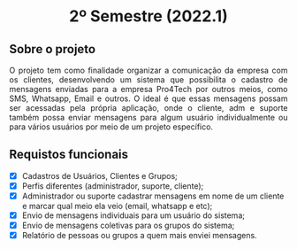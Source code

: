 <h1 align="center" >2º Semestre (2022.1)</h1>

## Sobre o projeto 

<p align="justify">
O projeto tem como finalidade organizar a comunicação da empresa com os clientes, desenvolvendo um sistema que possibilita o cadastro de mensagens enviadas para a empresa Pro4Tech por outros meios, como SMS, Whatsapp, Email e outros. O ideal é que essas mensagens possam ser acessadas pela própria aplicação, onde o cliente, adm e suporte também possa enviar mensagens para algum usuário individualmente ou para vários usuários por meio de um projeto específico.
</p>

## Requistos funcionais

- [x] Cadastros de Usuários, Clientes e Grupos; 
- [x] Perfis diferentes (administrador, suporte, cliente);
- [x] Administrador ou suporte cadastrar mensagens em nome de um cliente e marcar qual meio ela veio (email, whatsapp e etc);
- [x] Envio de mensagens individuais para um usuário do sistema;
- [x] Envio de mensagens coletivas para os grupos do sistema;
- [x] Relatório de pessoas ou grupos a quem mais enviei mensagens.
